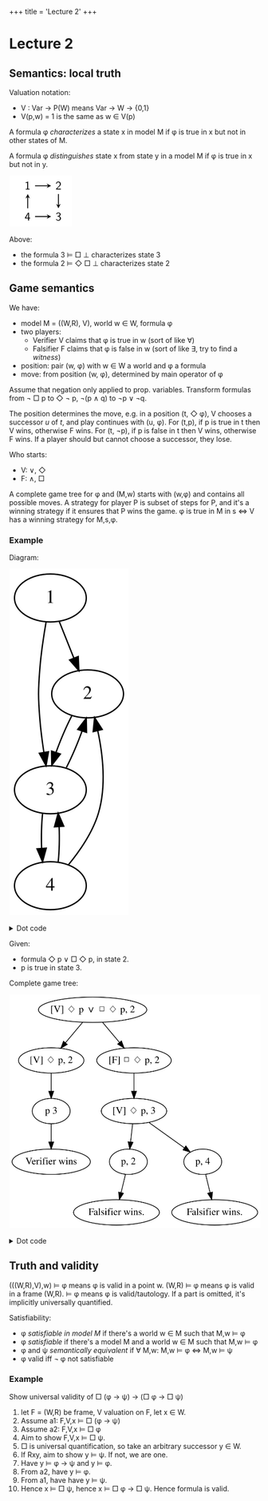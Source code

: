 +++
title = 'Lecture 2'
+++
# Lecture 2
## Semantics: local truth
Valuation notation:
- V : Var → P(W) means Var → W → {0,1}
- V(p,w) = 1 is the same as w ∈ V(p)

A formula φ _characterizes_ a state x in model M if φ is true in x but not in other states of M.

A formula φ _distinguishes_ state x from state y in a model M if φ is true in x but not in y.

![State diagram](example-characterizing.png)

Above:
- the formula 3 ⊨ □ ⊥ characterizes state 3
- the formula 2 ⊨ ◇ □ ⊥ characterizes state 2

## Game semantics
We have:
- model M = ((W,R), V), world w ∈ W, formula φ
- two players:
    - Verifier V claims that φ is true in w (sort of like ∀)
    - Falsifier F claims that φ is false in w (sort of like ∃, try to find a _witness_)
- position: pair (w, φ) with w ∈ W a world and φ a formula
- move: from position (w, φ), determined by main operator of φ

Assume that negation only applied to prop. variables.
Transform formulas from ¬ □ p to ◇ ¬ p, ¬(p ∧ q) to ¬p ∨ ¬q.

The position determines the move, e.g. in a position (t, ◇ φ), V chooses a successor _u_ of _t_, and play continues with (u, φ).
For (t,p), if p is true in t then V wins, otherwise F wins.
For (t, ¬p), if p is false in t then V wins, otherwise F wins.
If a player should but cannot choose a successor, they lose.

Who starts:
- V: ∨, ◇
- F: ∧, □

A complete game tree for φ and (M,w) starts with (w,φ) and contains all possible moves.
A strategy for player P is subset of steps for P, and it's a winning strategy if it ensures that P wins the game.
φ is true in M in s ⇔ V has a winning strategy for M,s,φ.

### Example
Diagram:

![States](states.svg)

<details>
<summary>Dot code</summary>

```dot
digraph states {
1 -> 2
1 -> 3
2 -> 3
3 -> 2
3 -> 4
4 -> 2
4 -> 3
}
```

Generated with PlantUML, surround it with `@startdot` and `@enddot`.

</details>

Given:
- formula ◇ p ∨ □ ◇ p, in state 2.
- p is true in state 3.

Complete game tree:

![Game tree](tree.svg)

<details>
<summary>Dot code</summary>

```dot
digraph gametree {
    top [label="[V] ◇ p ∨ □ ◇ p, 2"]
    l11 [label="[V] ◇ p, 2"]
    l12 [label="[F] □ ◇ p, 2"]
    top -> l11
    top -> l12
    l21 [label="p 3"]
    l22 [label="[V] ◇ p, 3"]
    l11 -> l21
    l12 -> l22
    l31 [label="Verifier wins"]
    l32 [label="p, 2"]
    l33 [label="p, 4"]
    l21 -> l31
    l22 -> l32
    l22 -> l33
    l41 [label="Falsifier wins."]
    l42 [label="Falsifier wins."]
    l32 -> l41
    l33 -> l42
}
```

Generated with PlantUML, surround it with `@startdot` and `@enddot`.

</details>

## Truth and validity
(((W,R),V),w) ⊨ φ means φ is valid in a point w.
(W,R) ⊨ φ means φ is valid in a frame (W,R).
⊨ φ means φ is valid/tautology.
If a part is omitted, it's implicitly universally quantified.

Satisfiability:
- φ _satisfiable in model M_ if there's a world w ∈ M such that M,w ⊨ φ
- φ _satisfiable_ if there's a model M and a world w ∈ M such that M,w ⊨ φ
- φ and ψ _semantically equivalent_ if ∀ M,w: M,w ⊨ φ ⇔ M,w ⊨ ψ
- φ valid iff ¬ φ not satisfiable

### Example
Show universal validity of □ (φ → ψ) → (□ φ → □ ψ)

1. let F = (W,R) be frame, V valuation on F, let x ∈ W.
2. Assume a1: F,V,x ⊨ □ (φ → ψ)
3. Assume a2: F,V,x ⊨ □ φ
4. Aim to show F,V,x ⊨ □ ψ.
5. □ is universal quantification, so take an arbitrary successor y ∈ W.
6. If Rxy, aim to show y ⊨ ψ. If not, we are one.
7. Have y ⊨ φ → ψ and y ⊨ φ.
8. From a2, have y ⊨ φ.
9. From a1, have have y ⊨ ψ.
10. Hence x ⊨ □ ψ, hence x ⊨ □ φ → □ ψ. Hence formula is valid.

